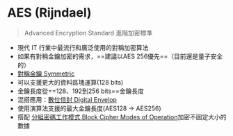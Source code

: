 # AES (Rijndael)
> Advanced Encryption Standard 進階加密標準

- 現代 IT 行業中最流行和廣泛使用的對稱加密算法
- 如果有對稱金鑰加密的需求，==建議以AES 256優先==（目前還是量子安全的）
- [對稱金鑰 Symmetric](演算法/對稱金鑰%20Symmetric.md)
- 可以支援更大的資料區塊運算(128 bits)
- 金鑰長度從==128、192到256 bits==金鑰長度
- 混搭應用：[數位信封 Digital Envelop](演算法/數位信封%20Digital%20Envelop.md)
- 使用演算法支援的最大金鑰長度(AES128 -> AES256)
- 搭配 [分組密碼工作模式 Block Cipher Modes of Operation](演算法/分組密碼工作模式%20Block%20Cipher%20Modes%20of%20Operation.md)加密不固定大小的數據

